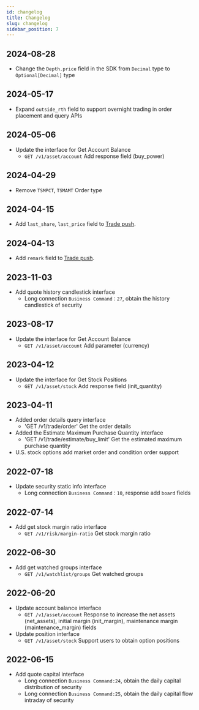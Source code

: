 ```yaml
---
id: changelog
title: Changelog
slug: changelog
sidebar_position: 7
---
```


## 2024-08-28

- Change the `Depth.price` field in the SDK from `Decimal` type to `Optional[Decimal]` type


## 2024-05-17

- Expand `outside_rth` field to support overnight trading in order placement and query APIs

## 2024-05-06

- Update the interface for Get Account Balance
  - `GET /v1/asset/account` Add response field (buy_power)

## 2024-04-29

- Remove `TSMPCT`, `TSMAMT` Order type

## 2024-04-15

- Add `last_share`, `last_price` field to [Trade push](https://open.longportapp.com/en/docs/trade/trade-definition#websocket-notification).

## 2024-04-13

- Add `remark` field to [Trade push](https://open.longportapp.com/en/docs/trade/trade-definition#websocket-notification).

## 2023-11-03

- Add quote history candlestick interface
  - Long connection `Business Command：27`, obtain the history candlestick of security

## 2023-08-17

- Update the interface for Get Account Balance
  - `GET /v1/asset/account` Add parameter (currency)

## 2023-04-12

- Update the interface for Get Stock Positions
  - `GET /v1/asset/stock` Add response field (init_quantity)

## 2023-04-11

- Added order details query interface
  - 'GET /v1/trade/order' Get the order details
- Added the Estimate Maximum Purchase Quantity interface
  - 'GET /v1/trade/estimate/buy_limit' Get the estimated maximum purchase quantity
- U.S. stock options add market order and condition order support

## 2022-07-18

- Update security static info interface
  - Long connection `Business Command：10`, response add `board` fields

## 2022-07-14

- Add get stock margin ratio interface
  - `GET /v1/risk/margin-ratio` Get stock margin ratio

## 2022-06-30

- Add get watched groups interface
  - `GET /v1/watchlist/groups` Get watched groups

## 2022-06-20

- Update account balance interface
  - `GET /v1/asset/account` Response to increase the net assets (net_assets), initial margin (init_margin), maintenance margin (maintenance_margin) fields
- Update position interface
  - `GET /v1/asset/stock` Support users to obtain option positions

## 2022-06-15

- Add quote capital interface
  - Long connection `Business Command:24`, obtain the daily capital distribution of security
  - Long connection `Business Command:25`, obtain the daily capital flow intraday of security
